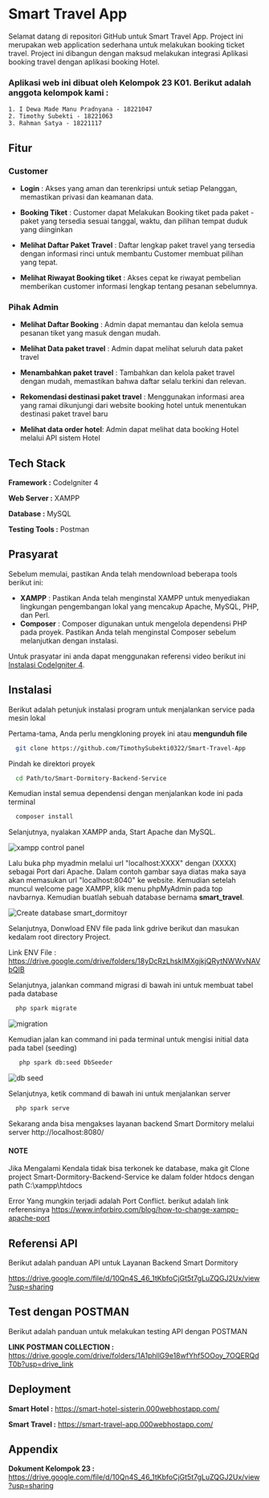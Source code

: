 # Smart Travel App

Selamat datang di repositori GitHub untuk Smart Travel App. Project ini merupakan web application sederhana untuk melakukan booking ticket travel. Project ini dibangun dengan maksud melakukan integrasi Aplikasi booking travel dengan aplikasi booking Hotel. 

### Aplikasi web ini dibuat oleh Kelompok 23 K01. Berikut adalah anggota kelompok kami :

```
1. I Dewa Made Manu Pradnyana - 18221047
2. Timothy Subekti - 18221063
3. Rahman Satya - 18221117

```


## Fitur

### Customer

- **Login** : Akses yang aman dan terenkripsi untuk setiap Pelanggan, memastikan privasi dan keamanan data.

- **Booking Tiket** : Customer dapat Melakukan Booking tiket pada paket - paket yang tersedia sesuai tanggal, waktu, dan pilihan tempat duduk yang diinginkan

- **Melihat Daftar Paket Travel** : Daftar lengkap paket travel yang tersedia dengan informasi rinci untuk membantu Customer membuat pilihan yang tepat.

- **Melihat Riwayat Booking tiket** : Akses cepat ke riwayat pembelian memberikan customer informasi lengkap tentang pesanan sebelumnya.

### Pihak Admin

- **Melihat Daftar Booking** : Admin dapat memantau dan kelola semua pesanan tiket yang masuk dengan mudah.

- **Melihat Data paket travel** : Admin dapat melihat seluruh data paket travel 

- **Menambahkan paket travel** : Tambahkan dan kelola paket travel dengan mudah, memastikan bahwa daftar selalu terkini dan relevan.

- **Rekomendasi destinasi paket travel** : Menggunakan informasi area yang ramai dikunjungi dari website booking hotel untuk menentukan destinasi paket travel baru

- **Melihat data order hotel**: Admin dapat melihat data booking Hotel melalui API sistem Hotel
## Tech Stack

**Framework :** CodeIgniter 4

**Web Server :** XAMPP

**Database :** MySQL

**Testing Tools :** Postman
## Prasyarat

Sebelum memulai, pastikan Anda telah mendownload beberapa tools berikut ini:

- **XAMPP** : Pastikan Anda telah menginstal XAMPP untuk menyediakan lingkungan pengembangan lokal yang mencakup Apache, MySQL, PHP, dan Perl.
- **Composer** : Composer digunakan untuk mengelola dependensi PHP pada proyek. Pastikan Anda telah menginstal Composer sebelum melanjutkan dengan instalasi.

Untuk prasyatar ini anda dapat menggunakan referensi video berikut ini [Instalasi CodeIgniter 4](https://youtu.be/UhpzEne6omo?si=RTYhK_HoLrGbvm8f).

## Instalasi

Berikut adalah petunjuk instalasi program untuk menjalankan service pada mesin lokal

Pertama-tama, Anda perlu mengkloning proyek ini atau **mengunduh file**

```bash
  git clone https://github.com/TimothySubekti0322/Smart-Travel-App
```

Pindah ke direktori proyek

```bash
  cd Path/to/Smart-Dormitory-Backend-Service
```

Kemudian instal semua dependensi dengan menjalankan kode ini pada terminal

```bash
  composer install
```

Selanjutnya, nyalakan XAMPP anda, Start Apache dan MySQL. 

![xampp control panel](https://res.cloudinary.com/djkckue0o/image/upload/v1702023164/README%20LSTI/dznhrgrwtsgopfm1g20o.png)

Lalu buka php myadmin melalui url "localhost:XXXX" dengan (XXXX) sebagai Port dari Apache. Dalam contoh gambar saya diatas maka saya akan memasukan url "localhost:8040" ke website. Kemudian setelah muncul welcome page XAMPP, klik menu phpMyAdmin pada top navbarnya. Kemudian buatlah sebuah database bernama **smart_travel**.

![Create database smart_dormitoyr](https://res.cloudinary.com/djkckue0o/image/upload/v1702023678/README%20LSTI/sasw53gtedj80yrkwszp.jpg)

Selanjutnya, Donwload ENV file pada link gdrive berikut dan masukan kedalam root directory Project.

Link ENV File : https://drive.google.com/drive/folders/18yDcRzLhskIMXgjkjQRytNWWvNAVbQIB

Selanjutnya, jalankan command migrasi di bawah ini untuk membuat tabel pada database

```bash
  php spark migrate
```

![migration](https://res.cloudinary.com/djkckue0o/image/upload/v1702032125/README%20LSTI/y4xby2hv35jtwrdrxd7c.png)

Kemudian jalan kan command ini pada terminal untuk mengisi initial data pada tabel (seeding)
```bash
   php spark db:seed DbSeeder
```
![db seed](https://res.cloudinary.com/djkckue0o/image/upload/v1702032125/README%20LSTI/jib5r20etueewlerej1f.png)

Selanjutnya, ketik command di bawah ini untuk menjalankan server

```bash
  php spark serve
```

Sekarang anda bisa mengakses layanan backend Smart Dormitory melalui server http://localhost:8080/

#### NOTE
Jika Mengalami Kendala tidak bisa terkonek ke database, maka git Clone project Smart-Dormitory-Backend-Service ke dalam folder htdocs dengan path C:\xampp\htdocs

Error Yang mungkin terjadi adalah Port Conflict. berikut adalah link referensinya https://www.inforbiro.com/blog/how-to-change-xampp-apache-port

## Referensi API

Berikut adalah panduan API untuk Layanan Backend Smart Dormitory

https://drive.google.com/file/d/10Qn4S_46_1tKbfoCjGt5t7gLuZQGJ2Ux/view?usp=sharing


## Test dengan POSTMAN

Berikut adalah panduan untuk melakukan testing API dengan POSTMAN

**LINK POSTMAN COLLECTION :**  https://drive.google.com/drive/folders/1A1phllG9e18wfYhf5OOoy_7OQERQdT0b?usp=drive_link

## Deployment

**Smart Hotel :** https://smart-hotel-sisterin.000webhostapp.com/

**Smart Travel :** https://smart-travel-app.000webhostapp.com/


## Appendix

**Dokument Kelompok 23 :** https://drive.google.com/file/d/10Qn4S_46_1tKbfoCjGt5t7gLuZQGJ2Ux/view?usp=sharing

